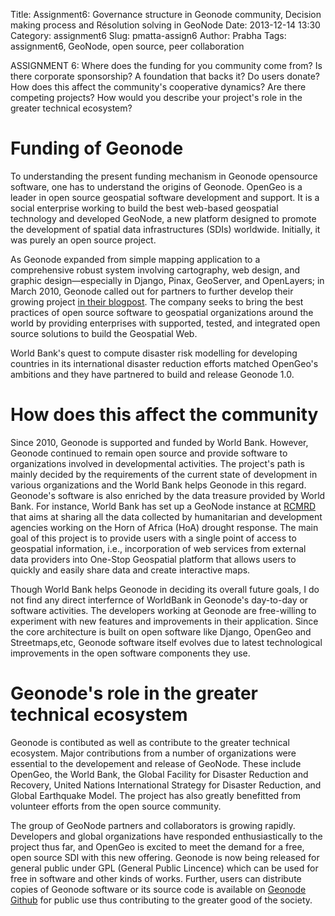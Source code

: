 Title: Assignment6: Governance structure in Geonode community, Decision making process and Résolution solving in GeoNode
Date: 2013-12-14 13:30
Category: assignment6
Slug: pmatta-assign6
Author: Prabha
Tags: assignment6, GeoNode, open source, peer collaboration

ASSIGNMENT 6: Where does the funding for you community come from? Is there corporate sponsorship? A foundation that backs it? Do users donate? How does this affect the community's cooperative dynamics? Are there competing projects? How would you describe your project's role in the greater technical ecosystem?

# Funding of Geonode 
To understanding the present funding mechanism in Geonode opensource software, one has to understand the origins of Geonode. OpenGeo is a leader in open source geospatial software development and support. It is a social enterprise working to build the best web-based geospatial technology and developed GeoNode, a new platform designed to promote the development of spatial data infrastructures (SDIs) worldwide. Initially, it was purely an open source project. 

As Geonode expanded from simple mapping application to a comprehensive robust system involving cartography, web design, and graphic design—especially in Django, Pinax, GeoServer, and OpenLayers; in March 2010, Geonode called out for partners to further develop their growing project [in their blogpost](http://geonode.org/2010/03/looking-for-partners/index.html). The company seeks to bring the best practices of open source software to geospatial organizations around the world by providing enterprises with supported, tested, and integrated open source solutions to build the Geospatial Web.

World Bank's quest to compute disaster risk modelling for developing countries in its international disaster reduction efforts matched OpenGeo's ambitions and they have partnered to build and release Geonode 1.0. 


# How does this affect the community
Since 2010, Geonode is supported and funded by World Bank. However, Geonode continued to remain open source and provide software to organizations involved in developmental activities. The project's path is mainly decided by the requirements of the current state of development in various organizations and the World Bank helps Geonode in this regard. Geonode's software is also enriched by the data treasure provided by World Bank. For instance, World Bank has set up a GeoNode instance at [RCMRD](horn.rcmrd.org) that aims at sharing all the data collected by humanitarian and development agencies working on the Horn of Africa (HoA) drought response. The main goal of this project is to provide users with a single point of access to geospatial information, i.e., incorporation of web services from external data providers into One-Stop Geospatial platform that allows users to quickly and easily share data and create interactive maps.

Though World Bank helps Geonode in deciding its overall future goals, I do not find any direct interfernce of WorldBank in Geonode's day-to-day or software activities. The developers working at Geonode are free-willing to experiment with new features and improvements in their application. Since the core architecture is built on open software like Django, OpenGeo and Streetmaps,etc, Geonode software itself evolves due to latest technological improvements in the open software components they use.


# Geonode's role in the greater technical ecosystem
Geonode is contibuted as well as contribute to the greater technical ecosystem. Major contributions from a number of organizations were essential to the developement and release of GeoNode. These include OpenGeo, the World Bank, the Global Facility for Disaster Reduction and Recovery, United Nations International Strategy for Disaster Reduction, and Global Earthquake Model.  The project has also greatly benefitted from volunteer efforts from the open source community. 

The group of GeoNode partners and collaborators is growing rapidly.  Developers and global organizations have responded enthusiastically to the project thus far, and OpenGeo is excited to meet the demand for a free, open source SDI with this new offering. Geonode is now being released for general public  under GPL (General Public Lincence) which can be used for free in software and other kinds of works. Further, users can distribute copies of Geonode software or its source code is available on [Geonode Github](https://github.com/GeoNode/geonode) for public use thus contributing to the greater good of the society.


